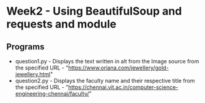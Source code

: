 # Week2 - Using BeautifulSoup and requests and module
## Programs
- question1.py - Displays the text written in alt from the Image source from the specified URL - "https://www.oriana.com/jewellery/gold-jewellery.html"
- question2.py - Displays the faculty name and their respective title from the specified URL - "https://chennai.vit.ac.in/computer-science-engineering-chennai/faculty/"
